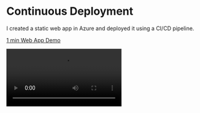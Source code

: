 # Continuous Deployment

I created a static web app in Azure and deployed it using a CI/CD pipeline.

[1 min Web App Demo](https://vimeo.com/1076863687/8ff365cbb3)

<video src="https://vimeo.com/1076863687/8ff365cbb3"/>